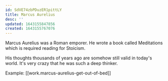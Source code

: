 ```yaml
---
id: SdVE74zbPDuzER1pittLY
title: Marcus Aurelius
desc: ''
updated: 1643155847856
created: 1643155767076
---
```


Marcus Aurelius was a Roman emporer. He wrote a book called Meditations which is required reading for Stoicism.

His thoughts thousands of years ago are somehow still valid in today's world. It's very crazy that he was such a deep thinker.

Example: [[work.marcus-aurelius-get-out-of-bed]]
